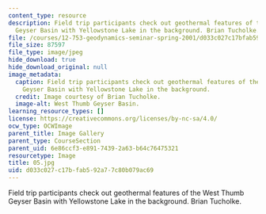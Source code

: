 ```yaml
---
content_type: resource
description: Field trip participants check out geothermal features of the West Thumb
  Geyser Basin with Yellowstone Lake in the background. Brian Tucholke.
file: /courses/12-753-geodynamics-seminar-spring-2001/d033c027c17bfab592a77c80b079ac69_05.jpg
file_size: 87597
file_type: image/jpeg
hide_download: true
hide_download_original: null
image_metadata:
  caption: Field trip participants check out geothermal features of the West Thumb
    Geyser Basin with Yellowstone Lake in the background.
  credit: Image courtesy of Brian Tucholke.
  image-alt: West Thumb Geyser Basin.
learning_resource_types: []
license: https://creativecommons.org/licenses/by-nc-sa/4.0/
ocw_type: OCWImage
parent_title: Image Gallery
parent_type: CourseSection
parent_uid: 6e86ccf3-e891-7439-2a63-b64c76475321
resourcetype: Image
title: 05.jpg
uid: d033c027-c17b-fab5-92a7-7c80b079ac69
---
```

Field trip participants check out geothermal features of the West Thumb Geyser Basin with Yellowstone Lake in the background. Brian Tucholke.